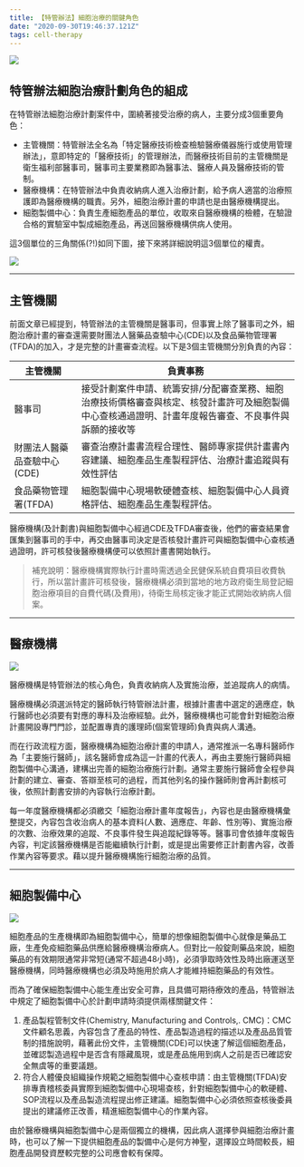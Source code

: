 ```yaml
---
title: 【特管辦法】細胞治療的關鍵角色
date: "2020-09-30T19:46:37.121Z"
tags: cell-therapy
---
```


![](https://i.imgur.com/ZinDn3a.png)

## 特管辦法細胞治療計劃角色的組成
在特管辦法細胞治療計劃案件中，圍繞著接受治療的病人，主要分成3個重要角色：
- 主管機關：特管辦法全名為「特定醫療技術檢查檢驗醫療儀器施行或使用管理辦法」，意即特定的「醫療技術」的管理辦法，而醫療技術目前的主管機關是衛生福利部醫事司，醫事司主要業務即為醫事法、醫療人員及醫療技術的管制。
- 醫療機構：在特管辦法中負責收納病人進入治療計劃，給予病人適當的治療照護即為醫療機構的職責。另外，細胞治療計畫的申請也是由醫療機構提出。
- 細胞製備中心：負責生產細胞產品的單位，收取來自醫療機構的檢體，在驗證合格的實驗室中製成細胞產品，再送回醫療機構供病人使用。

這3個單位的三角關係(?!)如同下圖，接下來將詳細說明這3個單位的權責。

![](https://i.imgur.com/BxE1ygR.png)

---

## 主管機關

前面文章已經提到，特管辦法的主管機關是醫事司，但事實上除了醫事司之外，細胞治療計畫的審查還需要財團法人醫藥品查驗中心(CDE)以及食品藥物管理署(TFDA)的加入，才是完整的計畫審查流程。以下是3個主管機關分別負責的內容：

主管機關|負責事務
---|---
醫事司|接受計劃案件申請、統籌安排/分配審查業務、細胞治療技術價格審查與核定、核發計畫許可及細胞製備中心查核通過證明、計畫年度報告審查、不良事件與訴願的接收等
財團法人醫藥品查驗中心(CDE)|審查治療計畫書流程合理性、醫師專家提供計畫書內容建議、細胞產品生產製程評估、治療計畫追蹤與有效性評估
食品藥物管理署(TFDA)|細胞製備中心現場軟硬體查核、細胞製備中心人員資格評估、細胞產品生產製程評估。

醫療機構(及計劃書)與細胞製備中心經過CDE及TFDA審查後，他們的審查結果會匯集到醫事司的手中，再交由醫事司決定是否核發計畫許可與細胞製備中心查核通過證明，許可核發後醫療機構便可以依照計畫書開始執行。

> 補充說明：醫療機構實際執行計畫時需透過全民健保系統自費項目收費執行，所以當計畫許可核發後，醫療機構必須到當地的地方政府衛生局登記細胞治療項目的自費代碼(及費用)，待衛生局核定後才能正式開始收納病人個案。

---

## 醫療機構

![](https://i.imgur.com/ZGUKxJm.png)

醫療機構是特管辦法的核心角色，負責收納病人及實施治療，並追蹤病人的病情。

醫療機構必須選派特定的醫師執行特管辦法計畫，根據計畫書中選定的適應症，執行醫師也必須要有對應的專科及治療經驗。此外，醫療機構也可能會針對細胞治療計畫開設專門門診，並配置專責的護理師(個案管理師)負責與病人溝通。

而在行政流程方面，醫療機構為細胞治療計畫的申請人，通常推派一名專科醫師作為「主要施行醫師」，該名醫師會成為這一計畫的代表人，再由主要施行醫師與細胞製備中心溝通，建構出完善的細胞治療施行計劃。通常主要施行醫師會全程參與計劃的建立、審查、答辯至核可的過程，而其他列名的操作醫師則會再計劃核可後，依照計劃書安排的內容執行治療計劃。

每一年度醫療機構都必須繳交「細胞治療計畫年度報告」，內容也是由醫療機構彙整提交，內容包含收治病人的基本資料(人數、適應症、年齡、性別等)、實施治療的次數、治療效果的追蹤、不良事件發生與追蹤紀錄等等。醫事司會依據年度報告內容，判定該醫療機構是否能繼續執行計劃，或是提出需要修正計劃書內容，改善作業內容等要求。藉以提升醫療機構施行細胞治療的品質。

---

## 細胞製備中心

![](https://i.imgur.com/Ili2rbg.png)

細胞產品的生產機構即為細胞製備中心，簡單的想像細胞製備中心就像是藥品工廠，生產免疫細胞藥品供應給醫療機構治療病人。但對比一般錠劑藥品來說，細胞藥品的有效期限通常非常短(通常不超過48小時)，必須爭取時效性及時出廠運送至醫療機構，同時醫療機構也必須及時施用於病人才能維持細胞藥品的有效性。

而為了確保細胞製備中心能生產出安全可靠，且具備可期待療效的產品，特管辦法中規定了細胞製備中心於計劃申請時須提供兩樣關鍵文件：
1. 產品製程管制文件(Chemistry, Manufacturing and Controls,. CMC)：CMC文件顧名思義，內容包含了產品的特性、產品製造過程的描述以及產品品質管制的措施說明，藉著此份文件，主管機關(CDE)可以快速了解這個細胞產品，並確認製造過程中是否含有隱藏風現，或是產品施用到病人之前是否已確認安全無虞等的重要議題。
2. 符合人體優良組織操作規範之細胞製備中心查核申請：由主管機關(TFDA)安排專責稽核委員實際到細胞製備中心現場查核，針對細胞製備中心的軟硬體、SOP流程以及產品製造流程提出修正建議。細胞製備中心必須依照查核後委員提出的建議修正改善，精進細胞製備中心的作業內容。

由於醫療機構與細胞製備中心是兩個獨立的機構，因此病人選擇參與細胞治療計畫時，也可以了解一下提供細胞產品的製備中心是何方神聖，選擇設立時間較長，細胞產品開發資歷較完整的公司應會較有保障。
